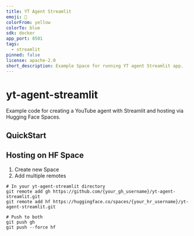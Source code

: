 ```yaml
---
title: YT Agent Streamlit
emoji: 🤖
colorFrom: yellow
colorTo: blue
sdk: docker
app_port: 8501
tags:
  - streamlit
pinned: false
license: apache-2.0
short_description: Example Space for running YT agent Streamlit app.
---
```

# yt-agent-streamlit
Example code for creating a YouTube agent with Streamlit and hosting via Hugging Face Spaces.

## QuickStart

## Hosting on HF Space
1. Create new Space
2. Add multiple remotes

```
# In your yt-agent-streamlit directory
git remote add gh https://github.com/{your_gh_username}/yt-agent-streamlit.git
git remote add hf https://huggingface.co/spaces/{your_hr_username}/yt-agent-streamlit.git

# Push to both
git push gh
git push --force hf
```